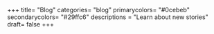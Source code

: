 +++
title= "Blog"
categories= "blog"
primarycolors= "#0cebeb"
secondarycolors= "#29ffc6"
descriptions = "Learn about new stories"
draft= false
+++